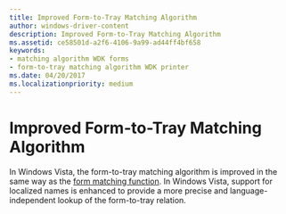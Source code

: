 ```yaml
---
title: Improved Form-to-Tray Matching Algorithm
author: windows-driver-content
description: Improved Form-to-Tray Matching Algorithm
ms.assetid: ce58501d-a2f6-4106-9a99-ad44ff4bf658
keywords:
- matching algorithm WDK forms
- form-to-tray matching algorithm WDK printer
ms.date: 04/20/2017
ms.localizationpriority: medium
---
```


# Improved Form-to-Tray Matching Algorithm


In Windows Vista, the form-to-tray matching algorithm is improved in the same way as the [form matching function](improved-form-matching-algorithm.md). In Windows Vista, support for localized names is enhanced to provide a more precise and language-independent lookup of the form-to-tray relation.

 

 




